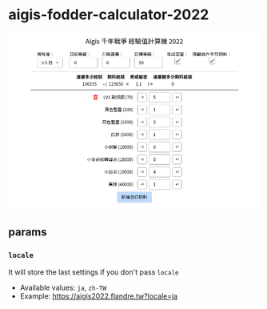 # aigis-fodder-calculator-2022

![An example to calculate platinum rarity from level 1 to 99](assets/example-to-platinum-rarity-from-1-to-99.png)

## params

### `locale`

It will store the last settings if you don't pass `locale`

- Available values: `ja`, `zh-TW`
- Example: https://aigis2022.flandre.tw?locale=ja
